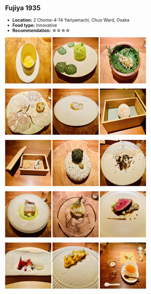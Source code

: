 ## Fujiya 1935
*   **Location:** 2 Chome-4-14 Yariyamachi, Chuo Ward, Osaka
*   **Food type:** Innovative
*   **Recommendation:** ☆☆☆☆

<p float="left">
  <img src="/food/photo/fujiya1.jpeg" width="150" height="150">
  <img src="/food/photo/fujiya2.jpeg" width="150" height="150">
  <img src="/food/photo/fujiya3.jpeg" width="150" height="150">
</p>

<p float="left">
  <img src="/food/photo/fujiya4.jpeg" width="150" height="150">
  <img src="/food/photo/fujiya5.jpeg" width="150" height="150">
  <img src="/food/photo/fujiya6.jpeg" width="150" height="150">
</p>

<p float="left">
  <img src="/food/photo/fujiya7.jpeg" width="150" height="150">
  <img src="/food/photo/fujiya8.jpeg" width="150" height="150">
  <img src="/food/photo/fujiya9.jpeg" width="150" height="150">
</p>

<p float="left">
  <img src="/food/photo/fujiya10.jpeg" width="150" height="150">
  <img src="/food/photo/fujiya11.jpeg" width="150" height="150">
  <img src="/food/photo/fujiya12.jpeg" width="150" height="150">
</p>

<p float="left">
  <img src="/food/photo/fujiya13.jpeg" width="150" height="150">
  <img src="/food/photo/fujiya14.jpeg" width="150" height="150">
  <img src="/food/photo/fujiya15.jpeg" width="150" height="150">
</p>
